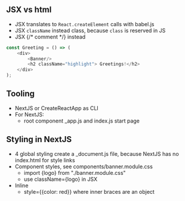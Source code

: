 ## JSX vs html

* JSX translates to `React.createElement` calls with babel.js
* JSX `className` instead class, because `class` is reserved in JS
* JSX {/* comment */} instead <!-- comment -->

````js
const Greeting = () => (
    <div>
        <Banner/>
        <h2 className="highlight"> Greetings!</h2>
    </div>
);
````

## Tooling

* NextJS or CreateReactApp as CLI
* For NextJS:
    * root component _app.js and index.js start page

## Styling in NextJS
* 4 global styling create a _document.js file, because NextJS has no index.html for style links
* Component styles, see components/banner.module.css
  * import {logo} from "./banner.module.css"
  * use className={logo} in JSX
* Inline
  * style={{color: red}} where inner braces are an object 


